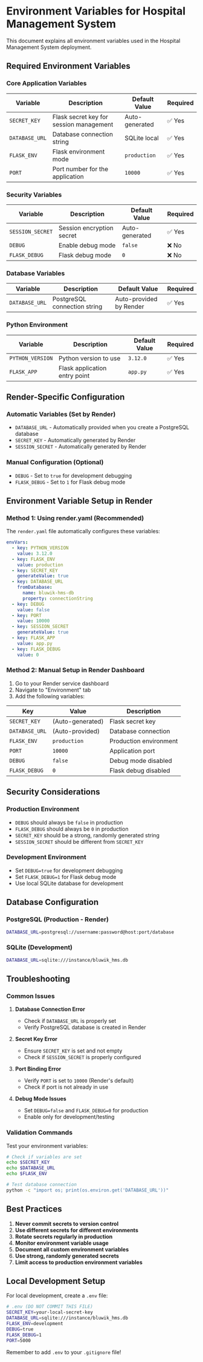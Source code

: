 # Environment Variables for Hospital Management System

This document explains all environment variables used in the Hospital Management System deployment.

## Required Environment Variables

### Core Application Variables

| Variable | Description | Default Value | Required |
|----------|-------------|---------------|----------|
| `SECRET_KEY` | Flask secret key for session management | Auto-generated | ✅ Yes |
| `DATABASE_URL` | Database connection string | SQLite local | ✅ Yes |
| `FLASK_ENV` | Flask environment mode | `production` | ✅ Yes |
| `PORT` | Port number for the application | `10000` | ✅ Yes |

### Security Variables

| Variable | Description | Default Value | Required |
|----------|-------------|---------------|----------|
| `SESSION_SECRET` | Session encryption secret | Auto-generated | ✅ Yes |
| `DEBUG` | Enable debug mode | `false` | ❌ No |
| `FLASK_DEBUG` | Flask debug mode | `0` | ❌ No |

### Database Variables

| Variable | Description | Default Value | Required |
|----------|-------------|---------------|----------|
| `DATABASE_URL` | PostgreSQL connection string | Auto-provided by Render | ✅ Yes |

### Python Environment

| Variable | Description | Default Value | Required |
|----------|-------------|---------------|----------|
| `PYTHON_VERSION` | Python version to use | `3.12.0` | ✅ Yes |
| `FLASK_APP` | Flask application entry point | `app.py` | ✅ Yes |

## Render-Specific Configuration

### Automatic Variables (Set by Render)
- `DATABASE_URL` - Automatically provided when you create a PostgreSQL database
- `SECRET_KEY` - Automatically generated by Render
- `SESSION_SECRET` - Automatically generated by Render

### Manual Configuration (Optional)
- `DEBUG` - Set to `true` for development debugging
- `FLASK_DEBUG` - Set to `1` for Flask debug mode

## Environment Variable Setup in Render

### Method 1: Using render.yaml (Recommended)
The `render.yaml` file automatically configures these variables:

```yaml
envVars:
  - key: PYTHON_VERSION
    value: 3.12.0
  - key: FLASK_ENV
    value: production
  - key: SECRET_KEY
    generateValue: true
  - key: DATABASE_URL
    fromDatabase:
      name: bluwik-hms-db
      property: connectionString
  - key: DEBUG
    value: false
  - key: PORT
    value: 10000
  - key: SESSION_SECRET
    generateValue: true
  - key: FLASK_APP
    value: app.py
  - key: FLASK_DEBUG
    value: 0
```

### Method 2: Manual Setup in Render Dashboard

1. Go to your Render service dashboard
2. Navigate to "Environment" tab
3. Add the following variables:

| Key | Value | Description |
|-----|-------|-------------|
| `SECRET_KEY` | (Auto-generated) | Flask secret key |
| `DATABASE_URL` | (Auto-provided) | Database connection |
| `FLASK_ENV` | `production` | Production environment |
| `PORT` | `10000` | Application port |
| `DEBUG` | `false` | Debug mode disabled |
| `FLASK_DEBUG` | `0` | Flask debug disabled |

## Security Considerations

### Production Environment
- `DEBUG` should always be `false` in production
- `FLASK_DEBUG` should always be `0` in production
- `SECRET_KEY` should be a strong, randomly generated string
- `SESSION_SECRET` should be different from `SECRET_KEY`

### Development Environment
- Set `DEBUG=true` for development debugging
- Set `FLASK_DEBUG=1` for Flask debug mode
- Use local SQLite database for development

## Database Configuration

### PostgreSQL (Production - Render)
```bash
DATABASE_URL=postgresql://username:password@host:port/database
```

### SQLite (Development)
```bash
DATABASE_URL=sqlite:///instance/bluwik_hms.db
```

## Troubleshooting

### Common Issues

1. **Database Connection Error**
   - Check if `DATABASE_URL` is properly set
   - Verify PostgreSQL database is created in Render

2. **Secret Key Error**
   - Ensure `SECRET_KEY` is set and not empty
   - Check if `SESSION_SECRET` is properly configured

3. **Port Binding Error**
   - Verify `PORT` is set to `10000` (Render's default)
   - Check if port is not already in use

4. **Debug Mode Issues**
   - Set `DEBUG=false` and `FLASK_DEBUG=0` for production
   - Enable only for development/testing

### Validation Commands

Test your environment variables:
```bash
# Check if variables are set
echo $SECRET_KEY
echo $DATABASE_URL
echo $FLASK_ENV

# Test database connection
python -c "import os; print(os.environ.get('DATABASE_URL'))"
```

## Best Practices

1. **Never commit secrets to version control**
2. **Use different secrets for different environments**
3. **Rotate secrets regularly in production**
4. **Monitor environment variable usage**
5. **Document all custom environment variables**
6. **Use strong, randomly generated secrets**
7. **Limit access to production environment variables**

## Local Development Setup

For local development, create a `.env` file:

```bash
# .env (DO NOT COMMIT THIS FILE)
SECRET_KEY=your-local-secret-key
DATABASE_URL=sqlite:///instance/bluwik_hms.db
FLASK_ENV=development
DEBUG=true
FLASK_DEBUG=1
PORT=5000
```

Remember to add `.env` to your `.gitignore` file! 